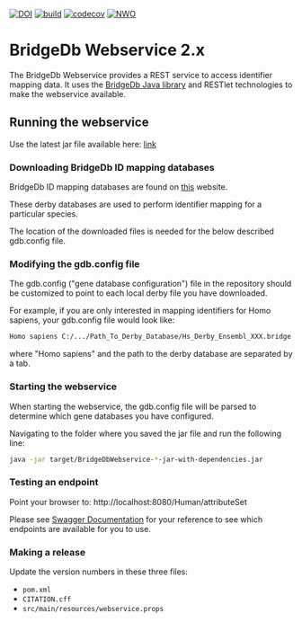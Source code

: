 [![DOI](https://zenodo.org/badge/546656929.svg)](https://zenodo.org/badge/latestdoi/546656929)
[![build](https://github.com/bridgedb/BridgeDbWebservice/actions/workflows/build.yml/badge.svg)](https://github.com/bridgedb/BridgeDbWebservice/actions/workflows/build.yml)
[![codecov](https://codecov.io/gh/bridgedb/BridgeDbWebservice/branch/main/graph/badge.svg?token=E1NGWVWL04)](https://codecov.io/gh/bridgedb/BridgeDbWebservice)
[![NWO](https://img.shields.io/badge/NWO%20Open%20Science-203.001.121-orange)](https://www.nwo.nl/en/projects/203001121)

# BridgeDb Webservice 2.x

The BridgeDb Webservice provides a REST service to access identifier mapping data. It uses the [BridgeDb Java library](https://github.com/bridgedb/bridgedb) and RESTlet technologies to make the webservice available. 

## Running the webservice

Use the latest jar file available here: [link](https://github.com/bridgedb/BridgeDbWebservice/releases/download/2.1.5/BridgeDbWebservice-2.1.5-jar-with-dependencies.jar)

### Downloading BridgeDb ID mapping databases

BridgeDb ID mapping databases are found on [this](https://bridgedb.github.io/data/gene_database/) website. 

These derby databases are used to perform identifier mapping for a particular species.

The location of the downloaded files is needed for the below described gdb.config file.

### Modifying the gdb.config file

The gdb.config ("gene database configuration") file in the repository should be customized to point to each local derby file you have downloaded. 

For example, if you are only interested in mapping identifiers for Homo sapiens, your gdb.config file would look like:

```bash
Homo sapiens C:/.../Path_To_Derby_Database/Hs_Derby_Ensembl_XXX.bridge
```

where "Homo sapiens" and the path to the derby database are separated by a tab.
 

### Starting the webservice

When starting the webservice, the gdb.config file will be parsed to determine which gene databases you have configured.

Navigating to the folder where you saved the jar file and run the following line:

```bash
java -jar target/BridgeDbWebservice-*-jar-with-dependencies.jar
```

### Testing an endpoint

Point your browser to: http://localhost:8080/Human/attributeSet

Please see [Swagger Documentation](https://bridgedb.github.io/swagger/#/Identifiers%20(Genes%2C%20proteins%2C%20metabolites%2C%20interactions)/get__organism__properties) for your reference to see which endpoints are available for you to use.

### Making a release

Update the version numbers in these three files:

- `pom.xml`
- `CITATION.cff`
- `src/main/resources/webservice.props`

